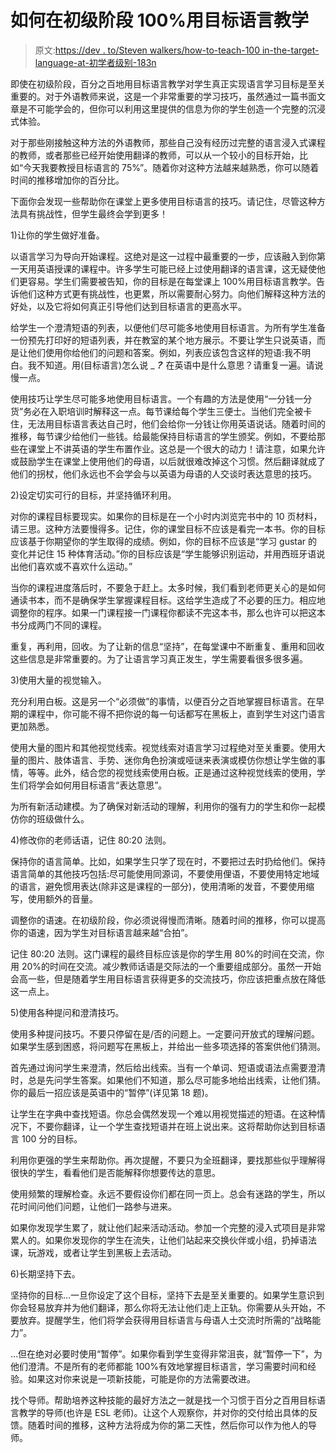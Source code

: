 # 如何在初级阶段 100%用目标语言教学

> 原文:[https://dev . to/Steven walkers/how-to-teach-100 in-the-target-language-at-初学者级别-183n](https://dev.to/stevenwalkers/how-to-teach-100-in-the-target-language-at-the-beginner-level-183n)

即使在初级阶段，百分之百地用目标语言教学对学生真正实现语言学习目标是至关重要的。对于外语教师来说，这是一个非常重要的学习技巧，虽然通过一篇书面文章是不可能学会的，但你可以利用这里提供的信息为你的学生创造一个完整的沉浸式体验。

对于那些刚接触这种方法的外语教师，那些自己没有经历过完整的语言浸入式课程的教师，或者那些已经开始使用翻译的教师，可以从一个较小的目标开始，比如“今天我要教授目标语言的 75%”。随着你对这种方法越来越熟悉，你可以随着时间的推移增加你的百分比。

下面你会发现一些帮助你在课堂上更多使用目标语言的技巧。请记住，尽管这种方法具有挑战性，但学生最终会学到更多！

1)让你的学生做好准备。

以语言学习为导向开始课程。这绝对是这一过程中最重要的一步，应该融入到你第一天用英语授课的课程中。许多学生可能已经上过使用翻译的语言课，这无疑使他们更容易。学生们需要被告知，你的目标是在每堂课上 100%用目标语言教学。告诉他们这种方式更有挑战性，也更累，所以需要耐心努力。向他们解释这种方法的好处，以及它将如何真正引导他们达到目标语言的更高水平。

给学生一个澄清短语的列表，以便他们尽可能多地使用目标语言。为所有学生准备一份预先打印好的短语列表，并在教室的某个地方展示。不要让学生只说英语，而是让他们使用你给他们的问题和答案。例如，列表应该包含这样的短语:我不明白。我不知道。用(目标语言)怎么说 ____？___ 在英语中是什么意思？请重复一遍。请说慢一点。

使用技巧让学生尽可能多地使用目标语言。一个有趣的方法是使用“一分钱一分货”务必在入职培训时解释这一点。每节课给每个学生三便士。当他们完全被卡住，无法用目标语言表达自己时，他们会给你一分钱让你用英语说话。随着时间的推移，每节课少给他们一些钱。给最能保持目标语言的学生颁奖。例如，不要给那些在课堂上不讲英语的学生布置作业。这总是一个很大的动力！请注意，如果允许或鼓励学生在课堂上使用他们的母语，以后就很难改掉这个习惯。然后翻译就成了他们的拐杖，他们永远也不会学会与以英语为母语的人交谈时表达意思的技巧。

2)设定切实可行的目标，并坚持循环利用。

对你的课程目标要现实。如果你的目标是在一个小时内浏览完书中的 10 页材料，请三思。这种方法要慢得多。记住，你的课堂目标不应该是看完一本书。你的目标应该基于你期望你的学生取得的成绩。例如，你的目标不应该是“学习 gustar 的变化并记住 15 种体育活动。”你的目标应该是“学生能够识别运动，并用西班牙语说出他们喜欢或不喜欢什么运动。”

当你的课程进度落后时，不要急于赶上。太多时候，我们看到老师更关心的是如何通读书本，而不是确保学生掌握课程目标。这给学生造成了不必要的压力。相应地调整你的程序。如果一门课程接一门课程你都读不完这本书，那么也许可以把这本书分成两门不同的课程。

重复，再利用，回收。为了让新的信息“坚持”，在每堂课中不断重复、重用和回收这些信息是非常重要的。为了让语言学习真正发生，学生需要看很多很多遍。

3)使用大量的视觉输入。

充分利用白板。这是另一个“必须做”的事情，以便百分之百地掌握目标语言。在早期的课程中，你可能不得不把你说的每一句话都写在黑板上，直到学生对这门语言更加熟悉。

使用大量的图片和其他视觉线索。视觉线索对语言学习过程绝对至关重要。使用大量的图片、肢体语言、手势、迷你角色扮演或哑谜来表演或模仿你想让学生做的事情，等等。此外，结合您的视觉线索使用白板。正是通过这种视觉线索的使用，学生们将学会如何用目标语言“表达意思”。

为所有新活动建模。为了确保对新活动的理解，利用你的强有力的学生和你一起模仿你的班级做什么。

4)修改你的老师话语，记住 80:20 法则。

保持你的语言简单。比如，如果学生只学了现在时，不要把过去时扔给他们。保持语言简单的其他技巧包括:尽可能使用同源词，不要使用俚语，不要使用特定地域的语言，避免惯用表达(除非这是课程的一部分)，使用清晰的发音，不要使用缩写，使用额外的音量。

调整你的语速。在初级阶段，你必须说得慢而清晰。随着时间的推移，你可以提高你的语速，因为学生对目标语言越来越“合拍”。

记住 80:20 法则。这门课程的最终目标应该是你的学生用 80%的时间在交流，你用 20%的时间在交流。减少教师话语是交际法的一个重要组成部分。虽然一开始会高一些，但是随着学生用目标语言获得更多的交流技巧，你应该把重点放在降低这一点上。

5)使用各种提问和澄清技巧。

使用多种提问技巧。不要只停留在是/否的问题上。一定要问开放式的理解问题。如果学生感到困惑，将问题写在黑板上，并给出一些多项选择的答案供他们猜测。

首先通过询问学生来澄清，然后给出线索。当有一个单词、短语或语法点需要澄清时，总是先问学生答案。如果他们不知道，那么尽可能多地给出线索，让他们猜。你的最后一招应该是英语中的“暂停”(详见第 18 题)。

让学生在字典中查找短语。你总会偶然发现一个难以用视觉描述的短语。在这种情况下，不要你翻译，让一个学生查找短语并在班上说出来。这将帮助你达到目标语言 100 分的目标。

利用你更强的学生来帮助你。再次提醒，不要只为全班翻译，要找那些似乎理解得很快的学生，看看他们是否能解释你想要传达的意思。

使用频繁的理解检查。永远不要假设你们都在同一页上。总会有迷路的学生，所以花时间问他们问题，让他们一路参与进来。

如果你发现学生累了，就让他们起来活动活动。参加一个完整的浸入式项目是非常累人的。如果你发现你的学生在流失，让他们站起来交换伙伴或小组，扔掉语法课，玩游戏，或者让学生到黑板上去活动。

6)长期坚持下去。

坚持你的目标…一旦你设定了这个目标，坚持下去是至关重要的。如果学生意识到你会轻易放弃并为他们翻译，那么你将无法让他们走上正轨。你需要从头开始，不要放弃。提醒学生，他们将学会获得用目标语言与母语人士交流时所需的“战略能力”。

…但在绝对必要时使用“暂停”。如果你看到学生变得非常沮丧，就“暂停一下”，为他们澄清。不是所有的老师都能 100%有效地掌握目标语言，学习需要时间和经验。如果这对你来说是一项新技能，可能是你的方法需要改进。

找个导师。帮助培养这种技能的最好方法之一就是找一个习惯于百分之百用目标语言教学的导师(也许是 ESL 老师)。让这个人观察你，并对你的交付给出具体的反馈。随着时间的推移，这种方法将成为你的第二天性，然后你可以作为他人的导师。